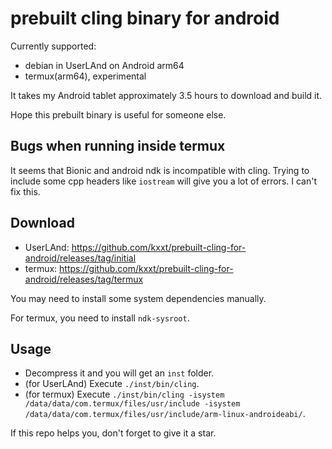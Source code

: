 # prebuilt cling binary for android

Currently supported:
- debian in UserLAnd on Android arm64
- termux(arm64), experimental

It takes my Android tablet approximately 3.5 hours to download and build it.

Hope this prebuilt binary is useful for someone else.

## Bugs when running inside termux

It seems that Bionic and android ndk is incompatible with cling.
Trying to include some cpp headers like `iostream` will give you a lot of errors.
I can't fix this.


## Download
- UserLAnd: https://github.com/kxxt/prebuilt-cling-for-android/releases/tag/initial
- termux: https://github.com/kxxt/prebuilt-cling-for-android/releases/tag/termux

You may need to install some system dependencies manually.

For termux, you need to install `ndk-sysroot`.

## Usage
- Decompress it and you will get an `inst` folder.
- (for UserLAnd) Execute `./inst/bin/cling`.
- (for termux) Execute `./inst/bin/cling -isystem /data/data/com.termux/files/usr/include -isystem /data/data/com.termux/files/usr/include/arm-linux-androideabi/`.


If this repo helps you, don't forget to give it a star.
